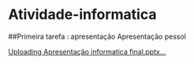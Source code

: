 # Atividade-informatica


##Primeira tarefa : apresentação 
Apresentação pessol 

[Uploading Apresentação informatica final.pptx…]()
